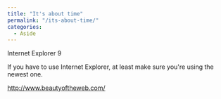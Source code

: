 ```yaml
---
title: "It's about time"
permalink: "/its-about-time/"
categories:
  - Aside
---
```

Internet Explorer 9

If you have to use Internet Explorer, at least make sure you're using the newest one.

<a href="http://www.beautyoftheweb.com/">http://www.beautyoftheweb.com/</a>